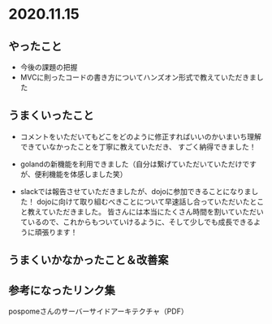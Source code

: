 # 2020.11.15

## やったこと

- 今後の課題の把握
- MVCに則ったコードの書き方についてハンズオン形式で教えていただきました

## うまくいったこと

- コメントをいただいてもどこをどのように修正すればいいのかいまいち理解できていなかったことを丁寧に教えていただき、
すごく納得できました！

- golandの新機能を利用できました（自分は繋げていただいていただけですが、便利機能を体感しました笑）

- slackでは報告させていただきましたが、dojoに参加できることになりました！
dojoに向けて取り組むべきことについて早速話し合っていただいたとこと教えていただきました。
皆さんには本当にたくさん時間を割いていただいているので、これからもついていけるように、そして少しでも成長できるように頑張ります！

## うまくいかなかったこと＆改善案



## 参考になったリンク集

pospomeさんのサーバーサイドアーキテクチャ（PDF）